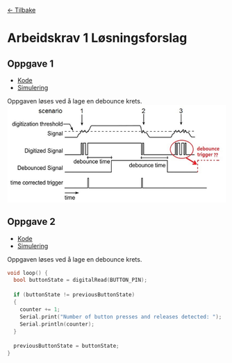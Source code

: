 [<- Tilbake](../Exercises/README.md)

# Arbeidskrav 1 Løsningsforslag

## Oppgave 1

- [Kode](1a/1a.ino)
- [Simulering](https://wokwi.com/projects/368627853480448001)

Oppgaven løses ved å lage en debounce krets.
![Debounce krets](assets/debounce.png)

## Oppgave 2

- [Kode](1a/1a.ino)
- [Simulering](https://wokwi.com/projects/368627853480448001)

Oppgaven løses ved å lage en debounce krets.

```cpp
void loop() {
  bool buttonState = digitalRead(BUTTON_PIN);

  if (buttonState != previousButtonState)
  {
    counter += 1;
    Serial.print("Number of button presses and releases detected: ");
    Serial.println(counter);
  }

  previousButtonState = buttonState;
}
```
